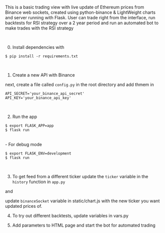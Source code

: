 This is a basic trading view with live update of Ethereum prices from Binance web sockets, created using python-binance & LightWeight charts and server running with Flask. User can trade right from the interface, run backtests for RSI strategy over a 2 year period and run an automated bot to make trades with the RSI strategy


<br />

0. Install dependencies with

```
$ pip install -r requirements.txt
```

<br />

1. Create a new API with Binance  

next, create a file called `config.py` in the root directory and add thmem in

```
API_SECRET='your_binance_api_secret'
API_KEY='your_binance_api_key'
```

<br />

2. Run the app 

``` 
$ export FLASK_APP=app
$ flask run 
```

<br />
- For debug mode

```
$ export FLASK_ENV=development
$ flask run
```


<br />

3. To get feed from a different ticker update the `ticker` variable in the `history` function in `app.py`

and

update `binanceSocket` variable in static/chart.js with the new ticker you want updated prices of.

4. To try out different backtests, update variables in vars.py

5. Add parameters to HTML page and start the bot for automated trading
